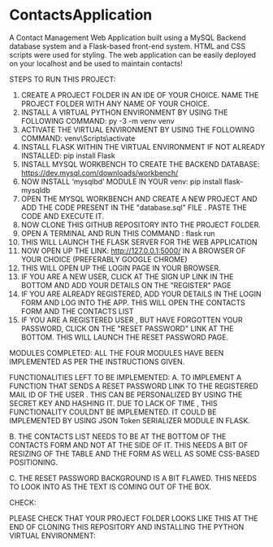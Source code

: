 # ContactsApplication
A Contact Management Web Application built using a MySQL Backend database system and a Flask-based front-end system. HTML and CSS scripts were used for styling. The web application can be easily deployed on your localhost and be used to maintain contacts!

STEPS TO RUN THIS PROJECT:

1. CREATE A PROJECT FOLDER IN AN IDE OF YOUR CHOICE. NAME THE PROJECT FOLDER WITH ANY NAME OF YOUR CHOICE.
2. INSTALL A VIRTUAL PYTHON ENVIRONMENT BY USING THE FOLLOWING COMMAND: py -3 -m venv venv
3. ACTIVATE THE VIRTUAL ENVIRONMENT BY USING THE FOLLOWING COMMAND: venv\Scripts\activate
4. INSTALL FLASK WITHIN THE VIRTUAL ENVIRONMENT IF NOT ALREADY INSTALLED: pip install Flask
5. INSTALL MYSQL WORKBENCH TO CREATE THE BACKEND DATABASE: https://dev.mysql.com/downloads/workbench/
6. NOW INSTALL ‘mysqlbd’ MODULE IN YOUR venv: pip install flask-mysqldb
7. OPEN THE MYSQL WORKBENCH AND CREATE A NEW PROJECT AND ADD THE CODE PRESENT IN THE "database.sql" FILE . PASTE THE CODE AND EXECUTE IT.
8. NOW CLONE THIS GITHUB REPOSITORY INTO THE PROJECT FOLDER.
9. OPEN A TERMINAL AND RUN THIS COMMAND : flask run
10. THIS WILL LAUNCH THE FLASK SERVER FOR THE WEB APPLICATION
11. NOW OPEN UP THE LINK: http://127.0.0.1:5000/ IN A BROWSER OF YOUR CHOICE (PREFERABLY GOOGLE CHROME)
12. THIS WILL OPEN UP THE LOGIN PAGE IN YOUR BROWSER.
13. IF YOU ARE A NEW USER, CLICK AT THE SIGN UP LINK IN THE BOTTOM AND ADD YOUR DETAILS ON THE "REGISTER" PAGE
14. IF YOU ARE ALREADY REGISTERED, ADD YOUR DETAILS IN THE LOGIN FORM AND LOG INTO THE APP. THIS WILL OPEN THE CONTACTS FORM AND THE CONTACTS LIST
15. IF YOU ARE A REGISTERED USER , BUT HAVE FORGOTTEN YOUR PASSWORD, CLICK ON THE "RESET PASSWORD" LINK AT THE BOTTOM. THIS WILL LAUNCH THE RESET PASSWORD PAGE.

MODULES COMPLETED:
ALL THE FOUR MODULES HAVE BEEN IMPLEMENTED AS PER THE INSTRUCTIONS GIVEN.

FUNCTIONALITIES LEFT TO BE IMPLEMENTED:
A. TO IMPLEMENT A FUNCTION THAT SENDS A RESET PASSWORD LINK TO THE REGISTERED MAIL ID OF THE USER . THIS CAN BE PERSONALIZED BY USING THE SECRET KEY AND HASHING IT. DUE TO LACK OF TIME , THIS FUNCTIONALITY COULDNT BE IMPLEMENTED. IT COULD BE IMPLEMENTED BY USING JSON Token SERIALIZER MODULE IN FLASK.

B. THE CONTACTS LIST NEEDS TO BE AT THE BOTTOM OF THE CONTACTS FORM AND NOT AT THE SIDE OF IT. THIS NEEDS A BIT OF RESIZING OF THE TABLE AND THE FORM AS WELL AS SOME CSS-BASED POSITIONING. 

C. THE RESET PASSWORD BACKGROUND IS A BIT FLAWED. THIS NEEDS TO LOOK INTO AS THE TEXT IS COMING OUT OF THE BOX.

CHECK:

PLEASE CHECK THAT YOUR PROJECT FOLDER LOOKS LIKE THIS AT THE END OF CLONING THIS REPOSITORY AND INSTALLING THE PYTHON VIRTUAL ENVIRONMENT:
